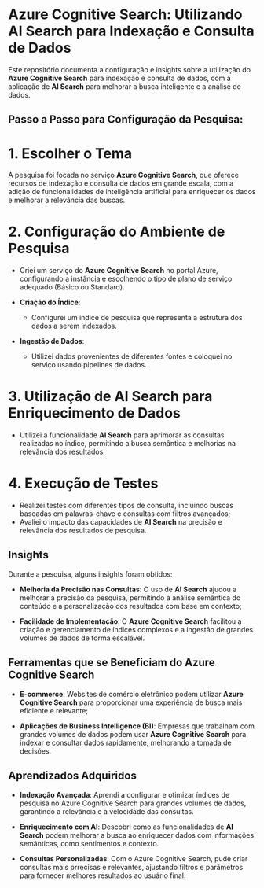 # Azure Cognitive Search: Utilizando AI Search para Indexação e Consulta de Dados

Este repositório documenta a configuração e insights sobre a utilização do **Azure Cognitive Search** para indexação e consulta de dados, com a aplicação de **AI Search** para melhorar a busca inteligente e a análise de dados.

## Passo a Passo para Configuração da Pesquisa:

# 1. **Escolher o Tema**
A pesquisa foi focada no serviço **Azure Cognitive Search**, que oferece recursos de indexação e consulta de dados em grande escala, com a adição de funcionalidades de inteligência artificial para enriquecer os dados e melhorar a relevância das buscas.

# 2. **Configuração do Ambiente de Pesquisa**
  - Criei um serviço do **Azure Cognitive Search** no portal Azure, configurando a instância e escolhendo o tipo de plano de serviço adequado (Básico ou Standard).
  
- **Criação do Índice**:
  - Configurei um índice de pesquisa que representa a estrutura dos dados a serem indexados.

- **Ingestão de Dados**:
  - Utilizei dados provenientes de diferentes fontes e coloquei no serviço usando pipelines de dados.

# 3. **Utilização de AI Search para Enriquecimento de Dados**
  - Utilizei a funcionalidade **AI Search** para aprimorar as consultas realizadas no índice, permitindo a busca semântica e melhorias na relevância dos resultados.

# 4. **Execução de Testes**
- Realizei testes com diferentes tipos de consulta, incluindo buscas baseadas em palavras-chave e consultas com filtros avançados;
- Avaliei o impacto das capacidades de **AI Search** na precisão e relevância dos resultados de pesquisa.

## Insights

Durante a pesquisa, alguns insights foram obtidos:

- **Melhoria da Precisão nas Consultas**: O uso de **AI Search** ajudou a melhorar a precisão da pesquisa, permitindo a análise semântica do conteúdo e a personalização dos resultados com base em contexto;
  
- **Facilidade de Implementação**: O **Azure Cognitive Search** facilitou a criação e gerenciamento de índices complexos e a ingestão de grandes volumes de dados de forma escalável.

## Ferramentas que se Beneficiam do Azure Cognitive Search

- **E-commerce**: Websites de comércio eletrônico podem utilizar **Azure Cognitive Search** para proporcionar uma experiência de busca mais eficiente e relevante;
  
- **Aplicações de Business Intelligence (BI)**: Empresas que trabalham com grandes volumes de dados podem usar **Azure Cognitive Search** para indexar e consultar dados rapidamente, melhorando a tomada de decisões.


## Aprendizados Adquiridos

- **Indexação Avançada**: Aprendi a configurar e otimizar índices de pesquisa no Azure Cognitive Search para grandes volumes de dados, garantindo a relevância e a velocidade das consultas.
  
- **Enriquecimento com AI**: Descobri como as funcionalidades de **AI Search** podem melhorar a busca ao enriquecer dados com informações semânticas, como sentimentos e contexto.
  
- **Consultas Personalizadas**: Com o Azure Cognitive Search, pude criar consultas mais prrecisas e relevantes, ajustando filtros e parâmetros para fornecer melhores resultados ao usuário final.

